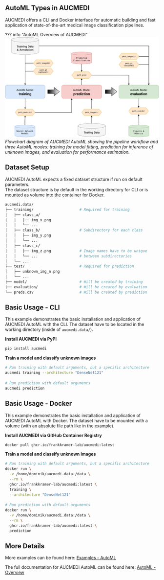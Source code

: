 ## AutoML Types in AUCMEDI

AUCMEDI offers a CLI and Docker interface for automatic building and fast application of state-of-the-art medical image classification pipelines.

??? info "AutoML Overview of AUCMEDI"
    ![Figure: AUCMEDI AutoML](../images/aucmedi.automl.png)
    *Flowchart diagram of AUCMEDI AutoML showing the pipeline workflow and three AutoML modes: training for model fitting, prediction for inference of unknown images, and evaluation for performance estimation.*

## Dataset Setup

AUCMEDI AutoML expects a fixed dataset structure if run on default parameters.  
The dataset structure is by default in the working directory for CLI or
is mounted as volume into the container for Docker.

```bash
aucmedi.data/
├── training/                     # Required for training
│   ├── class_a/
│   │   ├── img_x.png
│   │   └── ...
│   ├── class_b/                  # Subdirectory for each class
│   │   ├── img_y.png
│   │   └── ...
│   ├── class_c/
│   │   ├── img_z.png             # Image names have to be unique
│   │   └── ...                   # between subdirectories
│   └── ...
├── test/                         # Required for prediction
│   ├── unknown_img_n.png
│   └── ...
├── model/                        # Will be created by training
├── evaluation/                   # Will be created by evaluation
└── preds.csv                     # Will be created by prediction
```

## Basic Usage - CLI

This example demonstrates the basic installation and application of AUCMEDI AutoML with the CLI.
The dataset have to be located in the working directory (inside of `aucmedi.data/`).

**Install AUCMEDI via PyPI**
```sh
pip install aucmedi
```

**Train a model and classify unknown images**
```bash
# Run training with default arguments, but a specific architecture
aucmedi training --architecture "DenseNet121"

# Run prediction with default arguments
aucmedi prediction
```

## Basic Usage - Docker

This example demonstrates the basic installation and application of AUCMEDI AutoML with Docker.
The dataset have to be mounted with a volume (with an absolute file path like in the example).

**Install AUCMEDI via GitHub Container Registry**
```sh
docker pull ghcr.io/frankkramer-lab/aucmedi:latest
```

**Train a model and classify unknown images**
```bash
# Run training with default arguments, but a specific architecture
docker run \
  -v /home/dominik/aucmedi.data:/data \
  --rm \
  ghcr.io/frankkramer-lab/aucmedi:latest \
  training \
  --architecture "DenseNet121"

# Run prediction with default arguments
docker run \
  -v /home/dominik/aucmedi.data:/data \
  --rm \
  ghcr.io/frankkramer-lab/aucmedi:latest \
  prediction
```

## More Details

More examples can be found here:
[Examples - AutoML](../../examples/automl/)

The full documentation for AUCMEDI AutoML can be found here:
[AutoML - Overview](../../automl/)
